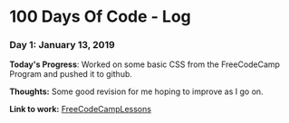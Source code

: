 # 100 Days Of Code - Log

### Day 1: January 13, 2019


**Today's Progress**: Worked on some basic CSS from the FreeCodeCamp Program and pushed it to github.

**Thoughts:** Some good revision for me hoping to improve as I go on.

**Link to work:** [FreeCodeCampLessons](https://github.com/alushaks/FreeCodeCampLessons)


